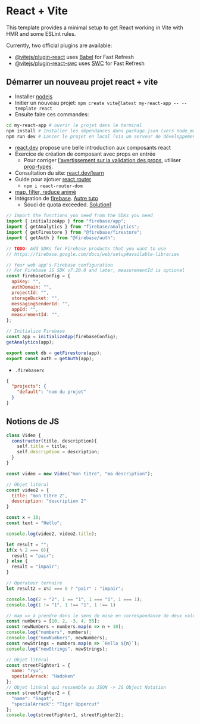 # React + Vite

This template provides a minimal setup to get React working in Vite with HMR and some ESLint rules.

Currently, two official plugins are available:

- [@vitejs/plugin-react](https://github.com/vitejs/vite-plugin-react/blob/main/packages/plugin-react/README.md) uses [Babel](https://babeljs.io/) for Fast Refresh
- [@vitejs/plugin-react-swc](https://github.com/vitejs/vite-plugin-react-swc) uses [SWC](https://swc.rs/) for Fast Refresh

## Démarrer un nouveau projet react + vite

- Installer [nodejs](https://nodejs.org/)
- Initier un nouveau projet: `npm create vite@latest my-react-app -- --template react`
- Ensuite faire ces commandes:

```sh
cd my-react-app # ouvrir le projet dans le terminal
npm install # Installer les dépendances dans package.json (vers node_modules)
npm run dev # Lancer le projet en local (via un serveur de développement)
```

- [react.dev](https://react.dev/) propose une belle introduction aux composants react
- Exercice de création de composant avec props en entrée
  - Pour corriger [l'avertissement sur la validation des props](https://github.com/jsx-eslint/eslint-plugin-react/blob/master/docs/rules/prop-types.md), utiliser [prop-types](https://www.npmjs.com/package/prop-types).
- Consultation du site: [react.dev/learn](https://react.dev/learn)
- Guide pour ajotuer [react router](https://github.com/ErickKS/vite-react-router)
  - `npm i react-router-dom`
- [map, filter, reduce animé](https://navin-moorthy.github.io/blog/map-filter-reduce-animated/)
- Intégration de [firebase](https://medium.com/@sanchit0496/google-firebase-and-reactjs-integration-74855ec024ec). [Autre tuto](https://dev-academy.com/react-firebase/)
  - Souci de quota exceeded. [Solution1](https://dev.to/adamwknox/i-made-a-mistake-implementing-a-react-hook-and-got-a-denial-of-service-from-my-backend-5cji)

```js
// Import the functions you need from the SDKs you need
import { initializeApp } from "firebase/app";
import { getAnalytics } from "firebase/analytics";
import { getFirestore } from "@firebase/firestore";
import { getAuth } from "@firebase/auth";

// TODO: Add SDKs for Firebase products that you want to use
// https://firebase.google.com/docs/web/setup#available-libraries

// Your web app's Firebase configuration
// For Firebase JS SDK v7.20.0 and later, measurementId is optional
const firebaseConfig = {
  apiKey: "",
  authDomain: "",
  projectId: "",
  storageBucket: "",
  messagingSenderId: "",
  appId: "",
  measurementId: "",
};

// Initialize Firebase
const app = initializeApp(firebaseConfig);
getAnalytics(app);

export const db = getFirestore(app);
export const auth = getAuth(app);
```

- `.firebaserc`

```json
{
  "projects": {
    "default": "nom du projet"
  }
}
```

## Notions de JS

```js
class Video {
  constructor(title, description){
    self.title = title;
    self.description = description;
  }
}

const video = new Video("mon titre", "ma description");

// Objet litéral
const video2 = {
  title: "mon titre 2",
  description: "description 2"
}

const x = 10;
const text = "Hello";

console.log(video2, video2.title);

let result = "";
if(x % 2 === 0){
  result = "pair";
} else {
  result = "impair";
}

// Opérateur ternaire
let result2 = x%2 === 0 ? "pair" : "impair";

console.log(2 + "2", 1 == "1", 1 === "1", 1 === 1);
console.log(1 != "1", 1 !== "1", 1 !== 1)

// map => à prendre dans le sens de mise en correspondance de deux valeur (mapping)
const numbers = [10, 2, -3, 4, 55];
const newNumbers = numbers.map(n => n + 10);
console.log("numbers", numbers);
console.log("newNumbers", newNumbers);
const newStrings = numbers.map(n => `Hello ${n}`);
console.log("newStrings", newStrings);

// Objet litéral
const streetFighter1 = {
  name: "ryu",
  specialArrack: "Hadoken"
};
// Objet litéral qui ressemble au JSON -> JS Object Notation
const streetFighter2 = {
  "name": "Sagat",
  "specialArrack": "Tiger Uppercut"
};
console.log(streetFighter1, streetFighter2);
```
